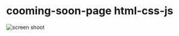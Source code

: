 # cooming-soon-page html-css-js
![screen shoot](https://github.com/nnbduong/cooming-soon-page/blob/master/images/screen.png)